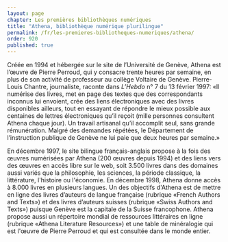 ```yaml
---
layout: page
chapter: Les premières bibliothèques numériques
title: "Athena, bibliothèque numérique plurilingue"
permalink: /fr/les-premieres-bibliotheques-numeriques/athena/
order: 920
published: true
---
```

<p>Créée en 1994 et hébergée sur le site de l’Université de Genève, Athena est l’œuvre de Pierre Perroud, qui y consacre trente heures par semaine, en plus de son activité de professeur au collège Voltaire de Genève. Pierre-Louis Chantre, journaliste, raconte dans <em>L’Hebdo</em> n° 7 du 13 février 1997: «Il numérise des livres, met en page des textes que des correspondants inconnus lui envoient, crée des liens électroniques avec des livres disponibles ailleurs, tout en essayant de répondre le mieux possible aux centaines de lettres électroniques qu’il reçoit (mille personnes consultent Athena chaque jour). Un travail artisanal qu’il accomplit seul, sans grande rémunération. Malgré des demandes répétées, le Département de l’instruction publique de Genève ne lui paie que deux heures par semaine.»</p>

<p>En décembre 1997, le site bilingue français-anglais propose à la fois des œuvres numérisées par Athena (200 œuvres depuis 1994) et des liens vers des œuvres en accès libre sur le web, soit 3.500 livres dans des domaines aussi variés que la philosophie, les sciences, la période classique, la littérature, l'histoire ou l'économie. En décembre 1998, Athena donne accès à 8.000 livres en plusieurs langues. Un des objectifs d'Athena est de mettre en ligne des livres d’auteurs de langue française (rubrique «French Authors and Texts») et des livres d’auteurs suisses (rubrique «Swiss Authors and Texts») puisque Genève est la capitale de la Suisse francophone. Athena propose aussi un répertoire mondial de ressources littéraires en ligne (rubrique «Athena Literature Resources») et une table de minéralogie qui est l'œuvre de Pierre Perroud et qui est consultée dans le monde entier.</p>